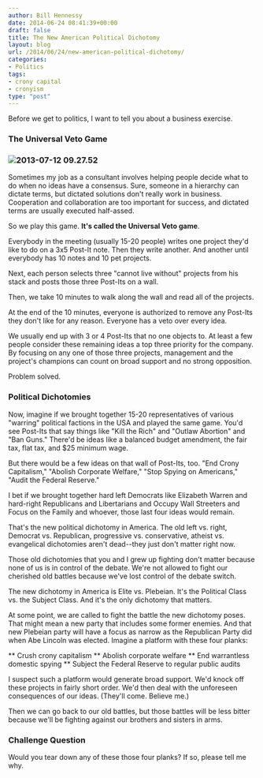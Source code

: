 ```yaml
---
author: Bill Hennessy
date: 2014-06-24 08:41:39+00:00
draft: false
title: The New American Political Dichotomy
layout: blog
url: /2014/06/24/new-american-political-dichotomy/
categories:
- Politics
tags:
- crony capital
- cronyism
type: "post"
---
```


Before we get to politics, I want to tell you about a business exercise.



### The Universal Veto Game





### ![2013-07-12 09.27.52](https://hennessysview.com/wp-content/uploads/2014/06/2013-07-12-09.27.52-225x300.jpg)




Sometimes my job as a consultant involves helping people decide what to do when no ideas have a consensus. Sure, someone in a hierarchy can dictate terms, but dictated solutions don't really work in business. Cooperation and collaboration are too important for success, and dictated terms are usually executed half-assed.

So we play this game. **It's called the Universal Veto game**.

Everybody in the meeting (usually 15-20 people) writes one project they'd like to do on a 3x5 Post-It note. Then they write another. And another until everybody has 10 notes and 10 pet projects.

Next, each person selects three "cannot live without" projects from his stack and posts those three Post-Its on a wall.

Then, we take 10 minutes to walk along the wall and read all of the projects.

At the end of the 10 minutes, everyone is authorized to remove any Post-Its they don't like for any reason. Everyone has a veto over every idea.

We usually end up with 3 or 4 Post-Its that no one objects to. At least a few people consider these remaining ideas a top three priority for the company. By focusing on any one of those three projects, management and the project's champions can count on broad support and no strong opposition.

Problem solved.



### Political Dichotomies



Now, imagine if we brought together 15-20 representatives of various "warring" political factions in the USA and played the same game. You'd see Post-Its that say things like "Kill the Rich" and "Outlaw Abortion" and "Ban Guns." There'd be ideas like a balanced budget amendment, the fair tax, flat tax, and $25 minimum wage.

But there would be a few ideas on that wall of Post-Its, too. "End Crony Capitalism," "Abolish Corporate Welfare," "Stop Spying on Americans," "Audit the Federal Reserve."

I bet if we brought together hard left Democrats like Elizabeth Warren and hard-right Republicans and Libertarians and Occupy Wall Streeters and Focus on the Family and whoever, those last four ideas would remain.

That's the new political dichotomy in America. The old left vs. right, Democrat vs. Republican, progressive vs. conservative, atheist vs. evangelical dichotomies aren't dead--they just don't matter right now.

Those old dichotomies that you and I grew up fighting don't matter because none of us is in control of the debate. We're not allowed to fight our cherished old battles because we've lost control of the debate switch.

The new dichotomy in America is Elite vs. Plebeian. It's the Political Class vs. the Subject Class. And it's the only dichotomy that matters.

At some point, we are called to fight the battle the new dichotomy poses. That might mean a new party that includes some former enemies. And that new Plebeian party will have a focus as narrow as the Republican Party did when Abe Lincoln was elected. Imagine a platform with these four planks:




** Crush crony capitalism
** Abolish corporate welfare
** End warrantless domestic spying
** Subject the Federal Reserve to regular public audits


I suspect such a platform would generate broad support. We'd knock off these projects in fairly short order. We'd then deal with the unforeseen consequences of our ideas. (They'll come. Believe me.)

Then we can go back to our old battles, but those battles will be less bitter because we'll be fighting against our brothers and sisters in arms.



### Challenge Question



Would you tear down any of these those four planks? If so, please tell me why.
